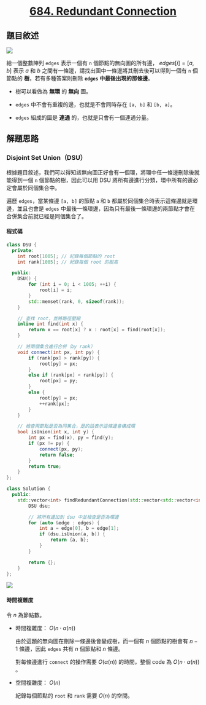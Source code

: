 # <center> [684. Redundant Connection](https://leetcode.com/problems/redundant-connection/description/) </center>

## 題目敘述

[![](https://i.imgur.com/2kz6Wha.png)](https://i.imgur.com/2kz6Wha.png)

給一個整數陣列 `edges` 表示一個有 `n` 個節點的無向圖的所有邊， $edges[i] = [a, b]$ 表示 $a$ 和 $b$ 之間有一條邊，請找出圖中一條邊將其刪去後可以得到一個有 `n` 個節點的 **樹**，若有多種答案則刪除 **`edges` 中最後出現的那條邊**。

- 樹可以看做為 **無環** 的 **無向** 圖。

- `edges` 中不會有重複的邊，也就是不會同時存在 `[a, b]` 和 `[b, a]`。

- `edges` 組成的圖是 **連通** 的，也就是只會有一個連通分量。

## 解題思路

### Disjoint Set Union（DSU）

根據題目敘述，我們可以得知該無向圖正好會有一個環，將環中任一條邊刪除後就能得到一個 `n` 個節點的樹，因此可以用 DSU 將所有邊進行分類，環中所有的邊必定會屬於同個集合中。

遍歷 `edges`，當某條邊 `[a, b]` 的節點 `a` 和 `b` 都屬於同個集合時表示這條邊就是環邊，並且也會是 `edges` 中最後一條環邊，因為只有最後一條環邊的兩節點才會在合併集合前就已經是同個集合了。

#### 程式碼

```cpp {.line-numbers}
class DSU {
  private:
    int root[1005]; // 紀錄每個節點的 root
    int rank[1005]; // 紀錄每個 root 的樹高

  public:
    DSU() {
        for (int i = 0; i < 1005; ++i) {
            root[i] = i;
        }
        std::memset(rank, 0, sizeof(rank));
    }

    // 查找 root，並將路徑壓縮
    inline int find(int x) {
        return x == root[x] ? x : root[x] = find(root[x]);
    }

    // 將兩個集合進行合併（by rank）
    void connect(int px, int py) {
        if (rank[px] > rank[py]) {
            root[py] = px;
        }
        else if (rank[px] < rank[py]) {
            root[px] = py;
        }
        else {
            root[py] = px;
            ++rank[px];
        }
    }

    // 檢查兩節點是否為同集合，是的話表示這條邊會構成環
    bool isUnion(int x, int y) {
        int px = find(x), py = find(y);
        if (px != py) {
            connect(px, py);
            return false;
        }
        return true;
    }
};

class Solution {
  public:
    std::vector<int> findRedundantConnection(std::vector<std::vector<int>> &edges) {
        DSU dsu;

        // 將所有邊加到 dsu 中並檢查是否為環邊
        for (auto &edge : edges) {
            int a = edge[0], b = edge[1];
            if (dsu.isUnion(a, b)) {
                return {a, b};
            }
        }

        return {};
    }
};
```

[![](https://i.imgur.com/7jnF2SA.png)](https://i.imgur.com/7jnF2SA.png)

#### 時間複雜度

令 $n$ 為節點數。

- 時間複雜度： $O(n \cdot \alpha(n))$

    由於這題的無向圖在刪除一條邊後會變成樹，而一個有 $n$ 個節點的樹會有 $n-1$ 條邊，因此 `edges` 共有 $n$ 個節點和 $n$ 條邊。

    對每條邊進行 `connect` 的操作需要 $O(\alpha (n))$ 的時間，整個 code 為 $O(n \cdot \alpha(n))$ 。

- 空間複雜度： $O(n)$

    紀錄每個節點的 `root` 和 `rank` 需要 $O(n)$ 的空間。
